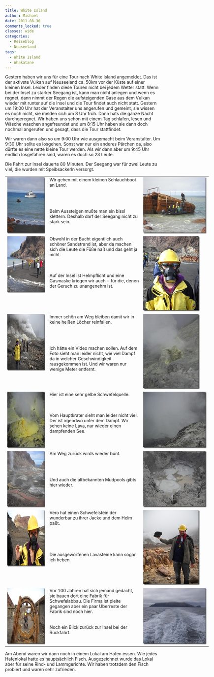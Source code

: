 ```yaml
---
title: White Island
author: Michael
date: 2011-08-30
comments_locked: true
classes: wide
categories:
  - Reiseblog
  - Neuseeland
tags:
  - White Island
  - Whakatane
---
```


<p>Gestern haben wir uns f&uuml;r eine Tour nach White Island angemeldet. Das ist der aktivste Vulkan auf Neuseeland ca. 50km vor der K&uuml;ste auf einer kleinen Insel. Leider finden diese Touren nicht bei jedem Wetter statt. Wenn bei der Insel zu starker Seegang ist, kann man nicht anlegen und wenn es regnet, dann nimmt der Regen die aufsteigenden Gase aus dem Vulkan wieder mit runter auf die Insel und die Tour findet auch nicht statt. Gestern um 19:00 Uhr hat der Veranstalter uns angerufen und gemeint, sie wissen es noch nicht, sie melden sich um 8 Uhr fr&uuml;h. Dann hats die ganze Nacht durchgeregnet. Wir haben uns schon mit einem Tag schlafen, lesen und W&auml;sche waschen angefreundet und um 8:15 Uhr haben sie dann doch nochmal angerufen und gesagt, dass die Tour stattfindet.</p>
<p>Wir waren dann also so um 9:00 Uhr wie ausgemacht beim Veranstalter. Um 9:30 Uhr sollte es losgehen. Sonst war nur ein anderes P&auml;rchen da, also d&uuml;rfte es eine nette kleine Tour werden. Als wir dann aber um 9:45 Uhr endlich losgefahren sind, waren es doch so 23 Leute.</p>
<p>Die Fahrt zur Insel dauerte 80 Minuten. Der Seegang war f&uuml;r zwei Leute zu viel, die wurden mit Speibsackerln versorgt.</p>
<table style="width: 662px;" border="0" cellspacing="0" cellpadding="2">
<tbody>
<tr>
<td valign="top" width="133"><a href="/assets/images/2011/08/DSCN1395.jpg"><img src="/assets/images/2011/08/DSCN1395_thumb.jpg" width="244" height="184" alt="DSCN1395" border="0" /></a></td>
<td valign="top" width="305">Wir gehen mit einem kleinen Schlauchboot an Land. <br /> <br /> <br /> <br /> <br />Beim Aussteigen mu&szlig;te man ein bissl klettern. Deshalb darf der Seegang nicht zu stark sein.</td>
<td valign="top" width="222"><a href="/assets/images/2011/08/DSCN1396.jpg"><img src="/assets/images/2011/08/DSCN1396_thumb.jpg" width="244" height="184" alt="DSCN1396" border="0" /></a></td>
</tr>
<tr>
<td valign="top" width="133"><a href="/assets/images/2011/08/DSCN1394.jpg"><img src="/assets/images/2011/08/DSCN1394_thumb.jpg" width="244" height="184" alt="DSCN1394" border="0" /></a></td>
<td valign="top" width="305">Obwohl in der Bucht eigentlich auch sch&ouml;ner Sandstrand ist, aber da machen sich die Leute die F&uuml;&szlig;e na&szlig; und das geht ja nicht. <br /> <br /> <br /> <br />Auf der Insel ist Helmpflicht und eine Gasmaske kriegen wir auch - f&uuml;r die, denen der Geruch zu unangenehm ist.</td>
<td valign="top" width="222"><a href="/assets/images/2011/08/DSCN1400.jpg"><img src="/assets/images/2011/08/DSCN1400_thumb.jpg" width="184" height="244" alt="DSCN1400" border="0" /></a></td>
</tr>
<tr>
<td valign="top" width="133"><a href="/assets/images/2011/08/DSCN1404.jpg"><img src="/assets/images/2011/08/DSCN1404_thumb.jpg" width="244" height="184" alt="DSCN1404" border="0" /></a></td>
<td valign="top" width="305">Immer sch&ouml;n am Weg bleiben damit wir in keine hei&szlig;en L&ouml;cher reinfallen. <br /> <br /> <br /> <br /> <br />Ich h&auml;tte ein Video machen sollen. Auf dem Foto sieht man leider nicht, wie viel Dampf da in welcher Geschwindigkeit rausgekommen ist. Und wir waren nur wenige Meter entfernt.</td>
<td valign="top" width="222"><a href="/assets/images/2011/08/DSCN1410.jpg"><img src="/assets/images/2011/08/DSCN1410_thumb.jpg" width="184" height="244" alt="DSCN1410" border="0" /></a></td>
</tr>
<tr>
<td valign="top" width="133"><a href="/assets/images/2011/08/DSCN1412.jpg"><img src="/assets/images/2011/08/DSCN1412_thumb.jpg" width="244" height="184" alt="DSCN1412" border="0" /></a></td>
<td valign="top" width="305">Hier ist eine sehr gelbe Schwefelquelle. <br /> <br /> <br /> <br />Vom Hauptkrater sieht man leider nicht viel. Der ist irgendwo unter dem Dampf. Wir sehen keine Lava, nur wieder einen dampfenden See.</td>
<td valign="top" width="222"><a href="/assets/images/2011/08/DSCN1417.jpg"><img src="/assets/images/2011/08/DSCN1417_thumb.jpg" width="244" height="184" alt="DSCN1417" border="0" /></a></td>
</tr>
<tr>
<td valign="top" width="133"><a href="/assets/images/2011/08/DSCN1419.jpg"><img src="/assets/images/2011/08/DSCN1419_thumb.jpg" width="244" height="184" alt="DSCN1419" border="0" /></a></td>
<td valign="top" width="305">Am Weg zur&uuml;ck wirds wieder bunt. <br /> <br /> <br /> <br /> <br />Und auch die altbekannten Mudpools gibts hier wieder.</td>
<td valign="top" width="222"><a href="/assets/images/2011/08/DSCN1423.jpg"><img src="/assets/images/2011/08/DSCN1423_thumb.jpg" width="244" height="184" alt="DSCN1423" border="0" /></a></td>
</tr>
<tr>
<td valign="top" width="133"><a href="/assets/images/2011/08/DSCN1425.jpg"><img src="/assets/images/2011/08/DSCN1425_thumb.jpg" width="244" height="184" alt="DSCN1425" border="0" /></a></td>
<td valign="top" width="305">Vero hat einen Schwefelstein der wunderbar zu ihrer Jacke und dem Helm pa&szlig;t. <br /> <br /> <br /> <br /> <br /> <br />Die ausgeworfenen Lavasteine kann sogar ich heben.</td>
<td valign="top" width="222"><a href="/assets/images/2011/08/DSCN1428.jpg"><img src="/assets/images/2011/08/DSCN1428_thumb.jpg" width="184" height="244" alt="DSCN1428" border="0" /></a></td>
</tr>
<tr>
<td valign="top" width="133"><a href="/assets/images/2011/08/DSCN1436.jpg"><img src="/assets/images/2011/08/DSCN1436_thumb.jpg" width="244" height="184" alt="DSCN1436" border="0" /></a></td>
<td valign="top" width="305">Vor 100 Jahren hat sich jemand gedacht, sie bauen dort eine Fabrik f&uuml;r Schwefelabbau. Die Firma ist pleite gegangen aber ein paar &Uuml;berreste der Fabrik sind noch hier. <br /> <br /> <br />Noch ein Blick zur&uuml;ck zur Insel bei der R&uuml;ckfahrt.</td>
<td valign="top" width="222"><a href="/assets/images/2011/08/DSCN1444.jpg"><img src="/assets/images/2011/08/DSCN1444_thumb.jpg" width="244" height="184" alt="DSCN1444" border="0" /></a></td>
</tr>
</tbody>
</table>
<p>Am Abend waren wir dann noch in einem Lokal am Hafen essen. Wie jedes Hafenlokal hatte es haupts&auml;chlich Fisch. Ausgezeichnet wurde das Lokal aber f&uuml;r seine Rind- und Lammgerichte. Wir haben trotzdem den Fisch probiert und waren sehr zufrieden.</p>

